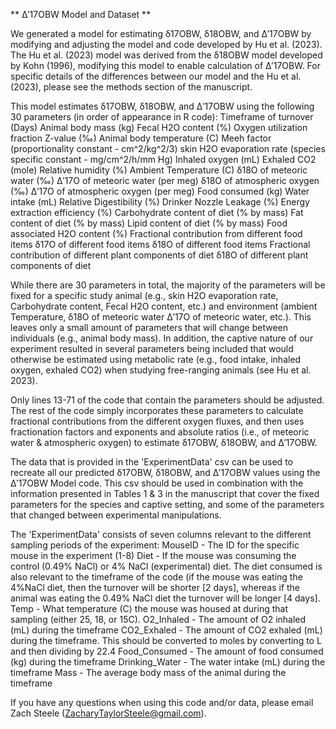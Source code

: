** Δ′17OBW Model and Dataset ** 

We generated a model for estimating δ17OBW, δ18OBW, and Δ′17OBW by modifying and adjusting the model and code developed by Hu et al. (2023). The Hu et al. (2023) model was derived from the δ18OBW model developed by Kohn (1996), modifying this model to enable calculation of Δ′17OBW. For specific details of the differences between our model and the Hu et al. (2023), please see the methods section of the manuscript. 

This model estimates δ17OBW, δ18OBW, and Δ′17OBW using the following 30 parameters (in order of appearance in R code): 
Timeframe of turnover (Days)
Animal body mass (kg)
Fecal H2O content (%)
Oxygen utilization fraction 
Z-value (‰)
Animal body temperature (C) 
Meeh factor (proportionality constant - cm^2/kg^2/3) 
skin H2O evaporation rate (species specific constant - mg/cm^2/h/mm Hg)
Inhaled oxygen (mL)
Exhaled CO2 (mole)
Relative humidity (%)
Ambient Temperature (C)
δ18O of meteoric water (‰)
Δ′17O of meteoric water (per meg)
δ18O of atmospheric oxygen (‰)
Δ′17O of atmospheric oxygen (per meg)
Food consumed (kg)
Water intake (mL)
Relative Digestibility (%)
Drinker Nozzle Leakage (%)
Energy extraction efficiency (%)
Carbohydrate content of diet (% by mass)
Fat content of diet (% by mass)
Lipid content of diet (% by mass)
Food associated H2O content (%)
Fractional contribution from different food items
δ17O of different food items 
δ18O of different food items
Fractional contribution of different plant components of diet
δ18O of different plant components of diet

While there are 30 parameters in total, the majority of the parameters will be fixed for a specific study animal (e.g., skin H2O evaporation rate, Carbohydrate content, Fecal H2O content, etc.) and environment (ambient Temperature, δ18O of meteoric water
Δ′17O of meteoric water, etc.). This leaves only a small amount of parameters that will change between individuals (e.g., animal body mass). In addition, the captive nature of our experiment resulted in several parameters being included that would otherwise be estimated using metabolic rate (e.g., food intake, inhaled oxygen, exhaled CO2) when studying free-ranging animals (see Hu et al. 2023).

Only lines 13-71 of the code that contain the parameters should be adjusted. The rest of the code simply incorporates these parameters to calculate fractional contributions from the different oxygen fluxes, and then uses fractionation factors and exponents and absolute ratios (i.e., of meteoric water & atmospheric oxygen) to estimate δ17OBW, δ18OBW, and Δ′17OBW. 

The data that is provided in the 'ExperimentData' csv can be used to recreate all our predicted δ17OBW, δ18OBW, and Δ′17OBW values using the Δ′17OBW  Model code. This csv should be used in combination with the information presented in Tables 1 & 3 in the manuscript that cover the fixed parameters for the species and captive setting, and some of the parameters that changed between experimental manipulations. 

The 'ExperimentData' consists of seven columns relevant to the different sampling periods of the experiment: 
MouseID - The ID for the specific mouse in the experiment (1-8) 
Diet - If the mouse was consuming the control (0.49% NaCl) or 4% NaCl (experimental) diet. The diet consumed is also relevant to the timeframe of the code (if the mouse was eating the 4%NaCl diet, then the turnover will be shorter [2 days], whereas if the animal was eating the 0.49% NaCl diet the turnover will be longer [4 days]. 
Temp - What temperature (C) the mouse was housed at during that sampling (either 25, 18, or 15C). 
O2_Inhaled - The amount of O2 inhaled (mL) during the timeframe 
CO2_Exhaled - The amount of CO2 exhaled (mL) during the timeframe. This should be converted to moles by converting to L and then dividing by 22.4 
Food_Consumed - The amount of food consumed (kg) during the timeframe 
Drinking_Water - The water intake (mL) during the timeframe 
Mass - The average body mass of the animal during the timeframe

If you have any questions when using this code and/or data, please email Zach Steele (ZacharyTaylorSteele@gmail.com).
